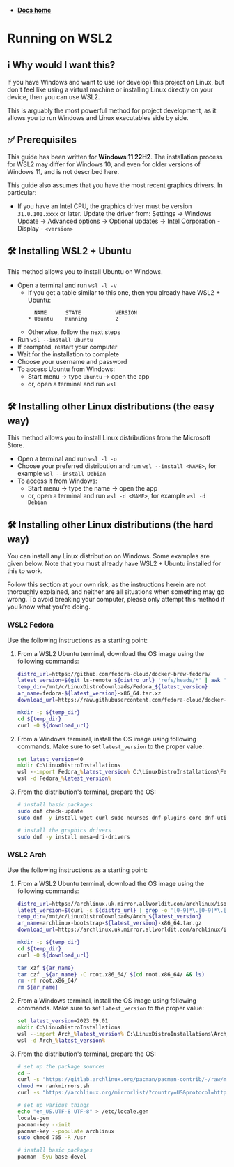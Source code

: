 -   **[Docs home](../home.md)**

# Running on WSL2

## :information_source: Why would I want this?

If you have Windows and want to use (or develop) this project on Linux, but don't feel like using a virtual machine or installing Linux directly on your device, then you can use WSL2.

This is arguably the most powerful method for project development, as it allows you to run Windows and Linux executables side by side.


## :white_check_mark: Prerequisites

This guide has been written for **Windows 11 22H2**. The installation process for WSL2 may differ for Windows 10, and even for older versions of Windows 11, and is not described here.

This guide also assumes that you have the most recent graphics drivers. In particular:

-   If you have an Intel CPU, the graphics driver must be version `31.0.101.xxxx` or later. Update the driver from:
        Settings
        -> Windows Update
        -> Advanced options
        -> Optional updates
        -> Intel Corporation - Display - `<version>`


## :hammer_and_wrench: Installing WSL2 + Ubuntu

This method allows you to install Ubuntu on Windows.

-   Open a terminal and run `wsl -l -v`
    -   If you get a table similar to this one, then you already have WSL2 + Ubuntu:
        ```
          NAME      STATE           VERSION
        * Ubuntu    Running         2
        ```
    -   Otherwise, follow the next steps
-   Run `wsl --install Ubuntu`
-   If prompted, restart your computer
-   Wait for the installation to complete
-   Choose your username and password
-   To access Ubuntu from Windows:
    -   Start menu -> type `Ubuntu` -> open the app
    -   or, open a terminal and run `wsl`


## :hammer_and_wrench: Installing other Linux distributions (the easy way)

This method allows you to install Linux distributions from the Microsoft Store.

-   Open a terminal and run `wsl -l -o`
-   Choose your preferred distribution and run `wsl --install <NAME>`, for example `wsl --install Debian`
-   To access it from Windows:
    -   Start menu -> type the name -> open the app
    -   or, open a terminal and run `wsl -d <NAME>`, for example `wsl -d Debian`


## :hammer_and_wrench: Installing other Linux distributions (the hard way)

You can install any Linux distribution on Windows. Some examples are given below. Note that you must already have WSL2 + Ubuntu installed for this to work.

Follow this section at your own risk, as the instructions herein are not thoroughly explained, and neither are all situations when something may go wrong. To avoid breaking your computer, please only attempt this method if you know what you're doing.


### WSL2 Fedora

Use the following instructions as a starting point:

1.  From a WSL2 Ubuntu terminal, download the OS image using the following commands:
    ```sh
    distro_url=https://github.com/fedora-cloud/docker-brew-fedora/
    latest_version=$(git ls-remote ${distro_url} 'refs/heads/*' | awk '{print $2}' | grep "[0-9]" | sort | tail -1 | tr -d -c 0-9)
    temp_dir=/mnt/c/LinuxDistroDownloads/Fedora_${latest_version}
    ar_name=fedora-${latest_version}-x86_64.tar.xz
    download_url=https://raw.githubusercontent.com/fedora-cloud/docker-brew-fedora/${latest_version}/x86_64/${ar_name}

    mkdir -p ${temp_dir}
    cd ${temp_dir}
    curl -O ${download_url}
    ```

2.  From a Windows terminal, install the OS image using following commands. Make sure to set `latest_version` to the proper value:
    ```bat
    set latest_version=40
    mkdir C:\LinuxDistroInstallations
    wsl --import Fedora_%latest_version% C:\LinuxDistroInstallations\Fedora_%latest_version% C:\LinuxDistroDownloads\Fedora_%latest_version%\fedora-%latest_version%-x86_64.tar.xz
    wsl -d Fedora_%latest_version%
    ```

3.  From the distribution's terminal, prepare the OS:
    ```sh
    # install basic packages
    sudo dnf check-update
    sudo dnf -y install wget curl sudo ncurses dnf-plugins-core dnf-utils passwd findutils
    
    # install the graphics drivers
    sudo dnf -y install mesa-dri-drivers
    ```


### WSL2 Arch

Use the following instructions as a starting point:

1.  From a WSL2 Ubuntu terminal, download the OS image using the following commands:
    ```sh
    distro_url=https://archlinux.uk.mirror.allworldit.com/archlinux/iso/latest/
    latest_version=$(curl -s ${distro_url} | grep -o '[0-9]*\.[0-9]*\.[0-9]*' | sort | tail -1)
    temp_dir=/mnt/c/LinuxDistroDownloads/Arch_${latest_version}
    ar_name=archlinux-bootstrap-${latest_version}-x86_64.tar.gz
    download_url=https://archlinux.uk.mirror.allworldit.com/archlinux/iso/latest/${ar_name}

    mkdir -p ${temp_dir}
    cd ${temp_dir}
    curl -O ${download_url}

    tar xzf ${ar_name}
    tar czf _${ar_name} -C root.x86_64/ $(cd root.x86_64/ && ls)
    rm -rf root.x86_64/
    rm ${ar_name}
    ```

2.  From a Windows terminal, install the OS image using following commands. Make sure to set `latest_version` to the proper value:
    ```bat
    set latest_version=2023.09.01
    mkdir C:\LinuxDistroInstallations
    wsl --import Arch_%latest_version% C:\LinuxDistroInstallations\Arch_%latest_version% C:\LinuxDistroDownloads\Arch_%latest_version%\_archlinux-bootstrap-%latest_version%-x86_64.tar.gz
    wsl -d Arch_%latest_version%
    ```

3.  From the distribution's terminal, prepare the OS:
    ```sh
    # set up the package sources
    cd ~
    curl -s "https://gitlab.archlinux.org/pacman/pacman-contrib/-/raw/master/src/rankmirrors.sh.in" > rankmirrors.sh
    chmod +x rankmirrors.sh
    curl -s "https://archlinux.org/mirrorlist/?country=US&protocol=http&protocol=https&ip_version=4" | cut -b 2- | ./rankmirrors.sh -n 10 - > /etc/pacman.d/mirrorlist

    # set up various things
    echo "en_US.UTF-8 UTF-8" > /etc/locale.gen
    locale-gen
    pacman-key --init
    pacman-key --populate archlinux
    sudo chmod 755 -R /usr

    # install basic packages
    pacman -Syu base-devel
    ```
    
